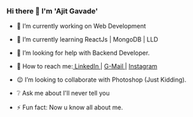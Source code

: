 ### Hi there 👋 I'm 'Ajit Gavade'

- 🔭 I’m currently working on Web Development
- 🌱 I’m currently learning ReactJs | MongoDB | LLD
- 🤔 I’m looking for help with Backend Developer.
- 💬 How to reach me:<a href="https://www.linkedin.com/in/ajitzlinkin/"> LinkedIn </a> | <a href="mailto: theajitgavade@gmail.com"> G-Mail </a> | <a href="https://www.instagram.com/ajitgavade_/"> Instagram </a>

- 😉 I’m looking to collaborate with Photoshop (Just Kidding).
- ❔ Ask me about I'll never tell you 
- ⚡ Fun fact: Now u know all about me.
